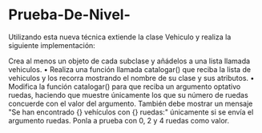 # Prueba-De-Nivel-

Utilizando esta nueva técnica extiende la clase Vehiculo y realiza la siguiente implementación:


Crea al menos un objeto de cada subclase y añádelos a una lista llamada vehiculos.
• Realiza una función llamada catalogar() que reciba la lista de vehiculos y los recorra mostrando el nombre de su clase y sus atributos.
• Modifica la función catalogar() para que reciba un argumento optativo ruedas, haciendo que muestre únicamente los que su número de ruedas concuerde con el valor del argumento. También debe mostrar un mensaje "Se han encontrado {} vehículos con {} ruedas:" únicamente si se envía el argumento ruedas. Ponla a prueba con 0, 2 y 4 ruedas como valor.